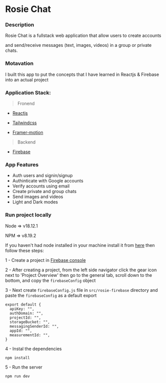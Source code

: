 # Rosie Chat


### Description 

Rosie Chat is a fullstack web application that allow users to create accounts 

and send/receive messages (text, images, videos) in a group or private chats.


### Motavation
I built this app to put the concepts that I have learned in Reactjs & Firebase into an actual project


### Application Stack:
> Fronend

 - [Reactjs](https://reactjs.org/)

 - [Tailwindcss](https://tailwindcss.com/)

 - [Framer-motion](https://www.framer.com/motion/)

> Backend

 - [Firebase](https://console.firebase.google.com/u/2/)


### App Features
- Auth users and signin/signup
- Authinticate with Google accounts
- Verify accounts using email
- Create private and group chats
- Send images and videos
- Light and Dark modes


### Run project locally
Node => v18.12.1 

NPM => v8.19.2

If you haven't had node installed in your machine install it from [here](https://nodejs.org/en/) then follow these steps:

1 - Create a project in [Firebase console](https://console.firebase.google.com/u/2/)

2 - After creating a project, from the left side navigator click the gear icon next to 'Project Overview' 
    then go to the general tab, scroll down to the bottom, and copy the `firebaseConfig` object  

3 - Next create `firebaseConfig.js` file in `src/rosie-firebase` directory and paste the `firebaseConfig` as a default export
```
export default {
  apiKey: "",
  authDomain: "",
  projectId: "",
  storageBucket: "",
  messagingSenderId: "",
  appId: "",
  measurementId: "",
}
```

4 - Instal the dependencies 

``` 
npm install 
```

5 - Run the server 

```
npm run dev
```